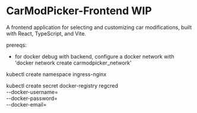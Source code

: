 # CarModPicker-Frontend WIP

A frontend application for selecting and customizing car modifications, built with React, TypeScript, and Vite.

prereqs:

- for docker debug with backend, configure a docker network with 'docker network create carmodpicker_network'


kubectl create namespace ingress-nginx

kubectl create secret docker-registry regcred \
  --docker-username=<username> \
  --docker-password=<password> \
  --docker-email=<email>

